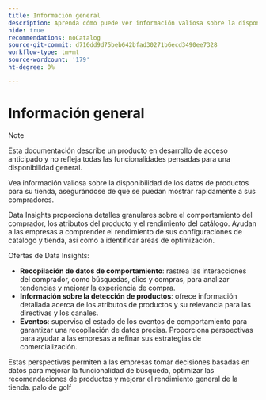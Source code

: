 ```yaml
---
title: Información general
description: Aprenda cómo puede ver información valiosa sobre la disponibilidad de los datos de productos para su tienda, lo que garantiza que se puedan mostrar rápidamente a sus compradores.
hide: true
recommendations: noCatalog
source-git-commit: d716dd9d75beb642bfad30271b6ecd3490ee7328
workflow-type: tm+mt
source-wordcount: '179'
ht-degree: 0%

---
```


# Información general

>[!NOTE]
>
>Esta documentación describe un producto en desarrollo de acceso anticipado y no refleja todas las funcionalidades pensadas para una disponibilidad general.

Vea información valiosa sobre la disponibilidad de los datos de productos para su tienda, asegurándose de que se puedan mostrar rápidamente a sus compradores.

Data Insights proporciona detalles granulares sobre el comportamiento del comprador, los atributos del producto y el rendimiento del catálogo. Ayudan a las empresas a comprender el rendimiento de sus configuraciones de catálogo y tienda, así como a identificar áreas de optimización.

Ofertas de Data Insights:

- **Recopilación de datos de comportamiento**: rastrea las interacciones del comprador, como búsquedas, clics y compras, para analizar tendencias y mejorar la experiencia de compra.
- **Información sobre la detección de productos**: ofrece información detallada acerca de los atributos de productos y su relevancia para las directivas y los canales.
- **Eventos**: supervisa el estado de los eventos de comportamiento para garantizar una recopilación de datos precisa. Proporciona perspectivas para ayudar a las empresas a refinar sus estrategias de comercialización.

Estas perspectivas permiten a las empresas tomar decisiones basadas en datos para mejorar la funcionalidad de búsqueda, optimizar las recomendaciones de productos y mejorar el rendimiento general de la tienda. palo de golf
